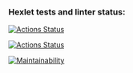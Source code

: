 ### Hexlet tests and linter status:
[![Actions Status](https://github.com/DmitryBalandin/frontend-project-11/actions/workflows/hexlet-check.yml/badge.svg)](https://github.com/DmitryBalandin/frontend-project-11/actions)

[![Actions Status](https://github.com/DmitryBalandin/frontend-project-11/actions/workflows/main.yml/badge.svg)](https://github.com/DmitryBalandin/frontend-project-11/actions)

[![Maintainability](https://qlty.sh/badges/c2b77d0f-843c-45ca-a2c3-bc80693e002d/maintainability.svg)](https://qlty.sh/gh/DmitryBalandin/projects/frontend-project-11)